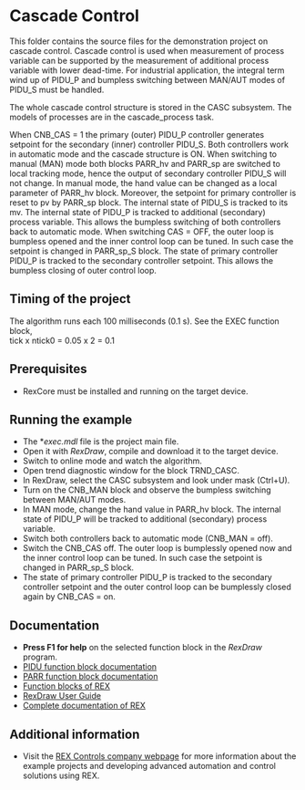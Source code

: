 ﻿Cascade Control 
===============

This folder contains the source files for the demonstration project on cascade 
control. Cascade control is used when measurement of process variable can be 
supported by the measurement of additional process variable with lower 
dead-time. For industrial application, the integral term wind up of PIDU_P and 
bumpless switching between MAN/AUT modes of PIDU_S must be handled.

The whole cascade control structure is stored in the CASC subsystem. The models
of processes are in the cascade_process task.

When CNB_CAS = 1 the primary (outer) PIDU_P controller generates setpoint for 
the secondary (inner) controller PIDU_S. Both controllers work in automatic mode 
and the cascade structure is ON. When switching to manual (MAN) mode both blocks 
PARR_hv and PARR_sp are switched to local tracking mode, hence the output of 
secondary controller PIDU_S will not change. In manual mode, the hand value can 
be changed as a local parameter of PARR_hv block. Moreover, the setpoint for 
primary controller is reset to pv by PARR_sp block. The internal state of PIDU_S 
is tracked to its mv. The internal state of PIDU_P is tracked to additional 
(secondary) process variable. This allows the bumpless switching of both 
controllers back to automatic mode. When switching CAS = OFF, the outer loop is 
bumpless opened and the inner control loop can be tuned. In such case the 
setpoint is changed in PARR_sp_S block. The state of primary controller PIDU_P 
is tracked to the secondary controller setpoint. This allows the bumpless 
closing of outer control loop.
 
## Timing of the project ##

The algorithm runs each 100 milliseconds (0.1 s). See the EXEC function block,  
tick x ntick0 = 0.05 x 2 = 0.1 

## Prerequisites ##
- RexCore must be installed and running on the target device.

## Running the example ##
- The **exec.mdl* file is the project main file.
- Open it with *RexDraw*, compile and download it to the target device.
- Switch to online mode and watch the algorithm.
- Open trend diagnostic window for the block TRND_CASC.
- In RexDraw, select the CASC subsystem and look under mask (Ctrl+U).
- Turn on the CNB_MAN block and observe the bumpless switching between MAN/AUT modes.
- In MAN mode, change the hand value in PARR_hv block. The internal state of 
PIDU_P will be tracked to additional (secondary) process variable.
- Switch both controllers back to automatic mode (CNB_MAN = off).
- Switch the CNB_CAS off. The outer loop is bumplessly opened now and the inner
control loop can be tuned. In such case the setpoint is changed in PARR_sp_S block.
- The state of primary controller PIDU_P is tracked to the secondary controller 
setpoint and the outer control loop can be bumplessly closed again by CNB_CAS = on.

## Documentation ##

- **Press F1 for help** on the selected function block in the *RexDraw* program.
- [PIDU function block documentation](https://www.rexcontrols.com/media/2.50.5/doc/ENGLISH/MANUALS/BRef/PIDU.html)
- [PARR function block documentation](https://www.rexcontrols.com/media/2.50.5/doc/ENGLISH/MANUALS/BRef/PARR.html)
- [Function blocks of REX](https://www.rexcontrols.com/media/2.50.5/doc/ENGLISH/MANUALS/BRef/BRef_ENG.html)
- [RexDraw User Guide](https://www.rexcontrols.com/media/2.50.5/doc/ENGLISH/MANUALS/RexDraw/RexDraw_ENG.html)
- [Complete documentation of REX](http://www.rexcontrols.com/documentation-and-support)

## Additional information ##

- Visit the [REX Controls company webpage](http://www.rexcontrols.com) 
for more information about the example projects and developing advanced 
automation and control solutions using REX.